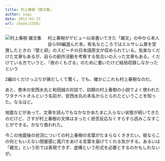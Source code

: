 ```yaml
---
title: 村上春樹『雑文集』
author: sugi
date: 2011-03-23
url: /book/2358/
---
```

<a href="http://www.amazon.co.jp/exec/obidos/ASIN/4103534273/chezsugi-22/ref=nosim/" name="amazletlink" target="_blank"><img src="http://i1.wp.com/ecx.images-amazon.com/images/I/41qQOjrqUbL._SL160_.jpg?w=660" alt="村上春樹 雑文集"  class="alignleft" style="float: left; margin: 0 20px 20px 0;" data-recalc-dims="1" /></a>

村上春樹がデビュー以来書いてきた「雑文」の中から本人自ら69編選んだ本。有名なところではエルサレム賞を受賞したときの『壁と卵』のスピーチの日本語原文が収められている。気楽なくだけた文章もあるが、自らの創作活動を考察する気合いの入った文章もある。くだけている方でいうと、『夜のくもざる』のために書いたけど結局収録しなかったという
  
2編のくだけっぷりが甚だしくて驚く。でも、確かにこれも村上春樹なのだ。

あと、巻末の安西水丸と和田誠の対談で、初期の村上春樹の小説でよく使われたワタナベトオルという名前が、安西水丸の本名からとられたということを知った。なるほど。

地震などがあって、文章を読んでもなかなかあたまに入らない状態が続いてきたのだけど、さすが村上春樹の文体はまったく拒否反応なくすらすら読みこなすことができる。かなり救われた。

今この地震後の状況についての村上春樹の言葉がたまらなくききたい。彼ならこの何ともいえない閉塞感に風穴をあける言葉を届けてくれる気がする。あるいは「雑文」という形では表現できず、虚構という形式を必要とするのかもしれないが。


